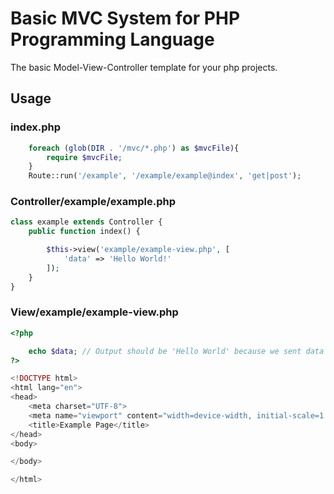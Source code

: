 # Basic MVC System for PHP Programming Language
The basic Model-View-Controller template for your php projects.
## Usage
### index.php
```php
    foreach (glob(DIR . '/mvc/*.php') as $mvcFile){
        require $mvcFile;
    }
    Route::run('/example', '/example/example@index', 'get|post');
```
### Controller/example/example.php
```php
class example extends Controller {
    public function index() {

        $this->view('example/example-view.php', [
            'data' => 'Hello World!'
        ]);
    }
}
```
### View/example/example-view.php
```php
<?php

    echo $data; // Output should be 'Hello World' because we sent data from controller/example/example.php file
?>

<!DOCTYPE html>
<html lang="en">
<head>
    <meta charset="UTF-8">
    <meta name="viewport" content="width=device-width, initial-scale=1.0">
    <title>Example Page</title>
</head>
<body>

</body>

</html>
```
